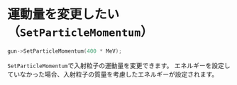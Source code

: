 # 運動量を変更したい（``SetParticleMomentum``）

```cpp
gun->SetParticleMomentum(400 * MeV);
```

``SetParticleMomentum``で入射粒子の運動量を変更できます。
エネルギーを設定していなかった場合、入射粒子の質量を考慮したエネルギーが設定されます。
